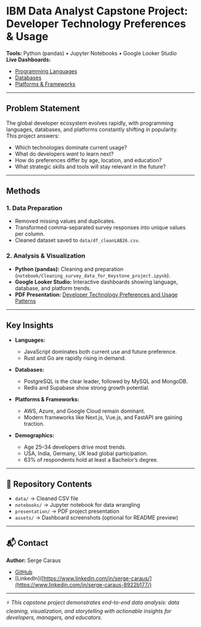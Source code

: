 # IBM Data Analyst Capstone Project: Developer Technology Preferences & Usage

**Tools:** Python (pandas) • Jupyter Notebooks • Google Looker Studio  
**Live Dashboards:**  
- [Programming Languages](https://lookerstudio.google.com/reporting/83281144-61b5-49b0-8a9b-e97c872bf3cb/page/p_0c7q2qnptd)  
- [Databases](https://lookerstudio.google.com/reporting/83281144-61b5-49b0-8a9b-e97c872bf3cb/page/p_lrxuxtamtd)  
- [Platforms & Frameworks](https://lookerstudio.google.com/reporting/83281144-61b5-49b0-8a9b-e97c872bf3cb/page/p_z8kakffntd)  

---

## Problem Statement
The global developer ecosystem evolves rapidly, with programming languages, databases, and platforms constantly shifting in popularity.  
This project answers:  
- Which technologies dominate current usage?  
- What do developers *want* to learn next?  
- How do preferences differ by age, location, and education?  
- What strategic skills and tools will stay relevant in the future?

---

##  Methods

### 1. Data Preparation
- Removed missing values and duplicates.  
- Transformed comma-separated survey responses into unique values per column.  
- Cleaned dataset saved to `data/df_cleanLAB26.csv`.

### 2. Analysis & Visualization
- **Python (pandas):** Cleaning and preparation (`notebook/Cleaning_survey_data_for_Keystone_project.ipynb`).  
- **Google Looker Studio:** Interactive dashboards showing language, database, and platform trends.  
- **PDF Presentation:** [Developer Technology Preferences and Usage Patterns](./presentation/Developer_Technology_Preferences_and_Usage_Patterns.pdf)

---

##  Key Insights

- **Languages:**  
  - JavaScript dominates both current use and future preference.  
  - Rust and Go are rapidly rising in demand.  

- **Databases:**  
  - PostgreSQL is the clear leader, followed by MySQL and MongoDB.  
  - Redis and Supabase show strong growth potential.  

- **Platforms & Frameworks:**  
  - AWS, Azure, and Google Cloud remain dominant.  
  - Modern frameworks like Next.js, Vue.js, and FastAPI are gaining traction.  

- **Demographics:**  
  - Age 25–34 developers drive most trends.  
  - USA, India, Germany, UK lead global participation.  
  - 63% of respondents hold at least a Bachelor’s degree.  

---

## 📂 Repository Contents
- `data/` → Cleaned CSV file  
- `notebooks/` → Jupyter notebook for data wrangling  
- `presentation/` → PDF project presentation  
- `assets/` → Dashboard screenshots (optional for README preview)  

---

## 📬 Contact
**Author:** Serge Caraus  
- [GitHub](https://github.com/scaraus-web)  
- [LinkedIn]([https://www.linkedin.com/in/serge-caraus/](https://www.linkedin.com/in/serge-caraus-8922b177/)  

---

⚡ *This capstone project demonstrates end-to-end data analysis: data cleaning, visualization, and storytelling with actionable insights for developers, managers, and educators.*
